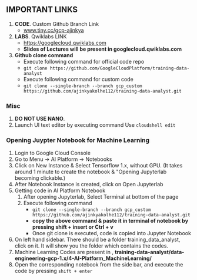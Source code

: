 ## IMPORTANT LINKS
1. **CODE**. Custom Github Branch Link
    - www.tiny.cc/gcp-ajinkya
2. **LABS**. Qwiklabs LINK
    - https://googlecloud.qwiklabs.com
    - **Slides of Lectures will be present in googlecloud.qwiklabs.com**
3. **Github clone command**
    - Execute following command for official code repo
    - `git clone https://github.com/GoogleCloudPlatform/training-data-analyst`
    - Execute following command for custom code
    - `git clone --single-branch --branch gcp_custom https://github.com/ajinkyakolhe112/training-data-analyst.git`

### Misc
1. **DO NOT USE NANO**.
1. Launch UI text editor by executing command Use `cloudshell edit`

### Opening Juypter Notebook for Machine Learning
1. Login to Google Cloud Console
1. Go to Menu -> AI Platform -> Notebooks
2. Click on New Instance & Select Tensorflow 1.x, without GPU. (It takes around 1 minute to create the notebook & "Opening Jupyterlab becoming clickable.)
3. After Notebook Instance is created, click on Open Jupyterlab
4. Getting code in AI Platform Notebook
    1. After opening Jupyterlab, Select Terminal at bottom of the page
    1. Execute following command
        - `git clone --single-branch --branch gcp_custom https://github.com/ajinkyakolhe112/training-data-analyst.git`
        - **copy the above command & paste it in terminal of notebook by pressing shift + insert or Ctrl + v**
        - Once git clone is executed, code is copied into Jupyter Notebook
5. On left hand sidebar. There should be a folder training_data_analyst, click on it. It will show you the folder which contains the codes.
6. Machine Learning Codes are present in , **training-data-analyst/data-engineering-gcp-1.x/4-AI-Platform_MachineLearning/**
7. Open the corresponding notebook from the side bar, and execute the code by pressing `shift + enter`
